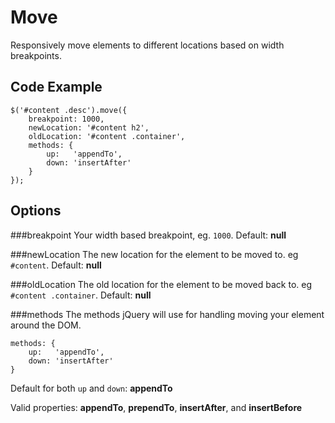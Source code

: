 # Move
Responsively move elements to different locations based on width breakpoints. 

## Code Example
```
$('#content .desc').move({
	breakpoint: 1000,
	newLocation: '#content h2',
	oldLocation: '#content .container',
	methods: {
		up:   'appendTo',
		down: 'insertAfter'
	}
});
```

## Options
###breakpoint
Your width based breakpoint, eg. `1000`.
Default: **null**

###newLocation
The new location for the element to be moved to. eg `#content`.
Default: **null**

###oldLocation
The old location for the element to be moved back to. eg `#content .container`.
Default: **null**

###methods
The methods jQuery will use for handling moving your element around the DOM.
```
methods: {
	up:   'appendTo',
	down: 'insertAfter'
}
```
Default for both `up` and `down`: **appendTo**

Valid properties: **appendTo**, **prependTo**, **insertAfter**, and **insertBefore**